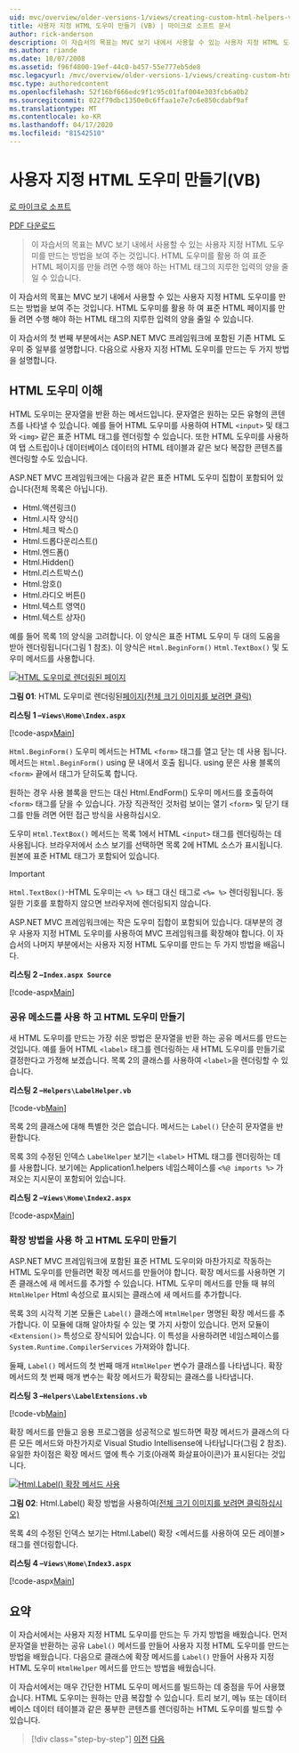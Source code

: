```yaml
---
uid: mvc/overview/older-versions-1/views/creating-custom-html-helpers-vb
title: 사용자 지정 HTML 도우미 만들기 (VB) | 마이크로 소프트 문서
author: rick-anderson
description: 이 자습서의 목표는 MVC 보기 내에서 사용할 수 있는 사용자 지정 HTML 도우미를 만드는 방법을 보여 주는 것입니다. HTML 도우미를 활용 하 여...
ms.author: riande
ms.date: 10/07/2008
ms.assetid: f96f4800-19ef-44c0-b457-55e777eb5de8
msc.legacyurl: /mvc/overview/older-versions-1/views/creating-custom-html-helpers-vb
msc.type: authoredcontent
ms.openlocfilehash: 52f16bf666edc9f1c95c01faf004e303fcb6a0b2
ms.sourcegitcommit: 022f79dbc1350e0c6ffaa1e7e7c6e850cdabf9af
ms.translationtype: MT
ms.contentlocale: ko-KR
ms.lasthandoff: 04/17/2020
ms.locfileid: "81542510"
---
```

# <a name="creating-custom-html-helpers-vb"></a>사용자 지정 HTML 도우미 만들기(VB)

[로 마이크로 소프트](https://github.com/microsoft)

[PDF 다운로드](https://download.microsoft.com/download/1/1/f/11f721aa-d749-4ed7-bb89-a681b68894e6/ASPNET_MVC_Tutorial_9_VB.pdf)

> 이 자습서의 목표는 MVC 보기 내에서 사용할 수 있는 사용자 지정 HTML 도우미를 만드는 방법을 보여 주는 것입니다. HTML 도우미를 활용 하 여 표준 HTML 페이지를 만들 려면 수행 해야 하는 HTML 태그의 지루한 입력의 양을 줄일 수 있습니다.

이 자습서의 목표는 MVC 보기 내에서 사용할 수 있는 사용자 지정 HTML 도우미를 만드는 방법을 보여 주는 것입니다. HTML 도우미를 활용 하 여 표준 HTML 페이지를 만들 려면 수행 해야 하는 HTML 태그의 지루한 입력의 양을 줄일 수 있습니다.

이 자습서의 첫 번째 부분에서는 ASP.NET MVC 프레임워크에 포함된 기존 HTML 도우미 중 일부를 설명합니다. 다음으로 사용자 지정 HTML 도우미를 만드는 두 가지 방법을 설명합니다.

## <a name="understanding-html-helpers"></a>HTML 도우미 이해

HTML 도우미는 문자열을 반환 하는 메서드입니다. 문자열은 원하는 모든 유형의 콘텐츠를 나타낼 수 있습니다. 예를 들어 HTML 도우미를 사용하여 HTML `<input>` 및 태그와 `<img>` 같은 표준 HTML 태그를 렌더링할 수 있습니다. 또한 HTML 도우미를 사용하여 탭 스트립이나 데이터베이스 데이터의 HTML 테이블과 같은 보다 복잡한 콘텐츠를 렌더링할 수도 있습니다.

ASP.NET MVC 프레임워크에는 다음과 같은 표준 HTML 도우미 집합이 포함되어 있습니다(전체 목록은 아닙니다).

- Html.액션링크()
- Html.시작 양식()
- Html.체크 박스()
- Html.드롭다운리스트()
- Html.엔드폼()
- Html.Hidden()
- Html.리스트박스()
- Html.암호()
- Html.라디오 버튼()
- Html.텍스트 영역()
- Html.텍스트 상자()

예를 들어 목록 1의 양식을 고려합니다. 이 양식은 표준 HTML 도우미 두 대의 도움을 받아 렌더링됩니다(그림 1 참조). 이 양식은 `Html.BeginForm()` `Html.TextBox()` 및 도우미 메서드를 사용합니다.

[![HTML 도우미로 렌더링된 페이지](creating-custom-html-helpers-vb/_static/image2.png)](creating-custom-html-helpers-vb/_static/image1.png)

**그림 01**: HTML 도우미로 렌더링된[페이지(전체 크기 이미지를 보려면 클릭)](creating-custom-html-helpers-vb/_static/image3.png)

**리스팅 1 –`Views\Home\Index.aspx`**

[!code-aspx[Main](creating-custom-html-helpers-vb/samples/sample1.aspx)]

`Html.BeginForm()` 도우미 메서드는 HTML `<form>` 태그를 열고 닫는 데 사용 됩니다. 메서드는 `Html.BeginForm()` using 문 내에서 호출 됩니다. using 문은 사용 블록의 `<form>` 끝에서 태그가 닫히도록 합니다.

원하는 경우 사용 블록을 만드는 대신 Html.EndForm() 도우미 메서드를 호출하여 `<form>` 태그를 닫을 수 있습니다. 가장 직관적인 것처럼 보이는 열기 `<form>` 및 닫기 태그를 만들 려면 어떤 접근 방식을 사용하십시오.

도우미 `Html.TextBox()` 메서드는 목록 1에서 HTML `<input>` 태그를 렌더링하는 데 사용됩니다. 브라우저에서 소스 보기를 선택하면 목록 2에 HTML 소스가 표시됩니다. 원본에 표준 HTML 태그가 포함되어 있습니다.

> [!IMPORTANT]
> `Html.TextBox()`-HTML 도우미는 `<% %>` 태그 대신 태그로 `<%= %>` 렌더링됩니다. 동일한 기호를 포함하지 않으면 브라우저에 렌더링되지 않습니다.

ASP.NET MVC 프레임워크에는 작은 도우미 집합이 포함되어 있습니다. 대부분의 경우 사용자 지정 HTML 도우미를 사용하여 MVC 프레임워크를 확장해야 합니다. 이 자습서의 나머지 부분에서는 사용자 지정 HTML 도우미를 만드는 두 가지 방법을 배웁니다.

**리스팅 2 –`Index.aspx Source`**

[!code-aspx[Main](creating-custom-html-helpers-vb/samples/sample2.aspx)]

### <a name="creating-html-helpers-with-shared-methods"></a>공유 메소드를 사용 하 고 HTML 도우미 만들기

새 HTML 도우미를 만드는 가장 쉬운 방법은 문자열을 반환 하는 공유 메서드를 만드는 것입니다. 예를 들어 HTML `<label>` 태그를 렌더링하는 새 HTML 도우미를 만들기로 결정한다고 가정해 보겠습니다. 목록 2의 클래스를 사용하여 `<label>`을 렌더링할 수 있습니다.

**리스팅 2 –`Helpers\LabelHelper.vb`**

[!code-vb[Main](creating-custom-html-helpers-vb/samples/sample3.vb)]

목록 2의 클래스에 대해 특별한 것은 없습니다. 메서드는 `Label()` 단순히 문자열을 반환합니다.

목록 3의 수정된 인덱스 `LabelHelper` 보기는 `<label>` HTML 태그를 렌더링하는 데 를 사용합니다. 보기에는 Application1.helpers 네임스페이스를 `<%@ imports %>` 가져오는 지시문이 포함되어 있습니다.

**리스팅 2 –`Views\Home\Index2.aspx`**

[!code-aspx[Main](creating-custom-html-helpers-vb/samples/sample4.aspx)]

### <a name="creating-html-helpers-with-extension-methods"></a>확장 방법을 사용 하 고 HTML 도우미 만들기

ASP.NET MVC 프레임워크에 포함된 표준 HTML 도우미와 마찬가지로 작동하는 HTML 도우미를 만들려면 확장 메서드를 만들어야 합니다. 확장 메서드를 사용하면 기존 클래스에 새 메서드를 추가할 수 있습니다. HTML 도우미 메서드를 만들 때 뷰의 `HtmlHelper` Html 속성으로 표시되는 클래스에 새 메서드를 추가합니다.

목록 3의 시각적 기본 모듈은 `Label()` 클래스에 `HtmlHelper` 명명된 확장 메서드를 추가합니다. 이 모듈에 대해 알아차릴 수 있는 몇 가지 사항이 있습니다. 먼저 모듈이 `<Extension()>` 특성으로 장식되어 있습니다. 이 특성을 사용하려면 네임스페이스를 `System.Runtime.CompilerServices` 가져와야 합니다.

둘째, `Label()` 메서드의 첫 번째 매개 `HtmlHelper` 변수가 클래스를 나타냅니다. 확장 메서드의 첫 번째 매개 변수는 확장 메서드가 확장되는 클래스를 나타냅니다.

**리스팅 3 –`Helpers\LabelExtensions.vb`**

[!code-vb[Main](creating-custom-html-helpers-vb/samples/sample5.vb)]

확장 메서드를 만들고 응용 프로그램을 성공적으로 빌드하면 확장 메서드가 클래스의 다른 모든 메서드와 마찬가지로 Visual Studio Intellisense에 나타납니다(그림 2 참조). 유일한 차이점은 확장 메서드 옆에 특수 기호(아래쪽 화살표아이콘)가 표시된다는 것입니다.

[![Html.Label() 확장 메서드 사용](creating-custom-html-helpers-vb/_static/image5.png)](creating-custom-html-helpers-vb/_static/image4.png)

**그림 02**: Html.Label() 확장 방법을 사용하여[(전체 크기 이미지를 보려면 클릭하십시오)](creating-custom-html-helpers-vb/_static/image6.png)

목록 4의 수정된 인덱스 보기는 Html.Label() 확장 &lt;메서드를 사용하여 모든 레이블&gt; 태그를 렌더링합니다.

**리스팅 4 –`Views\Home\Index3.aspx`**

[!code-aspx[Main](creating-custom-html-helpers-vb/samples/sample6.aspx)]

## <a name="summary"></a>요약

이 자습서에서는 사용자 지정 HTML 도우미를 만드는 두 가지 방법을 배웠습니다. 먼저 문자열을 반환하는 공유 `Label()` 메서드를 만들어 사용자 지정 HTML 도우미를 만드는 방법을 배웠습니다. 다음으로 클래스에 확장 메서드를 `Label()` 만들어 사용자 지정 HTML 도우미 `HtmlHelper` 메서드를 만드는 방법을 배웠습니다.

이 자습서에서는 매우 간단한 HTML 도우미 메서드를 빌드하는 데 중점을 두어 사용했습니다. HTML 도우미는 원하는 만큼 복잡할 수 있습니다. 트리 보기, 메뉴 또는 데이터베이스 데이터 테이블과 같은 풍부한 콘텐츠를 렌더링하는 HTML 도우미를 빌드할 수 있습니다.

> [!div class="step-by-step"]
> [이전](asp-net-mvc-views-overview-vb.md)
> [다음](using-the-tagbuilder-class-to-build-html-helpers-vb.md)
